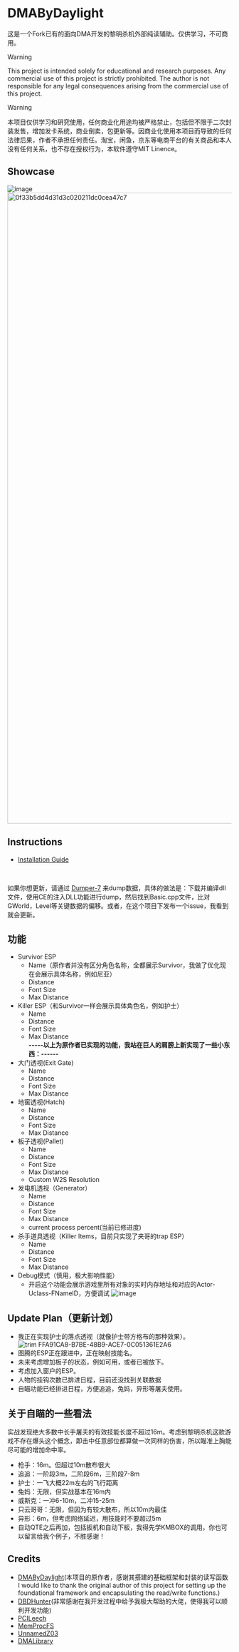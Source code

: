 # DMAByDaylight
这是一个Fork已有的面向DMA开发的黎明杀机外部纯读辅助。仅供学习，不可商用。

> [!WARNING]
> 
>This project is intended solely for educational and research purposes. Any commercial use of this project is strictly prohibited. The author is not responsible for any legal consequences arising from the commercial use of this project.
> 

> [!WARNING]
> 
>本项目仅供学习和研究使用，任何商业化用途均被严格禁止，包括但不限于二次封装发售，增加发卡系统，商业倒卖，包更新等。因商业化使用本项目而导致的任何法律后果，作者不承担任何责任。淘宝，闲鱼，京东等电商平台的有关商品和本人没有任何关系，也不存在授权行为，本软件遵守MIT Linence。
> 


## Showcase
![image](https://github.com/user-attachments/assets/db509731-e929-4be0-82e8-e063dd49927e)
<br>
<img width="1415" alt="0f33b5dd4d31d3c020211dc0cea47c7" src="https://github.com/user-attachments/assets/70a9b997-c0a1-40b0-82a9-08251e5509fb">

## Instructions
* [Installation Guide](./Instructions.md)
<br>

如果你想更新，请通过 [Dumper-7](https://github.com/Encryqed/Dumper-7) 来dump数据，具体的做法是：下载并编译dll文件，使用CE的注入DLL功能进行dump，然后找到Basic.cpp文件，比对GWorld，Level等关键数据的偏移。或者，在这个项目下发布一个issue，我看到就会更新。


## 功能
* Survivor ESP
  * Name（原作者并没有区分角色名称，全都展示Survivor，我做了优化现在会展示具体名称，例如尼亚）
  * Distance
  * Font Size
  * Max Distance
* Killer ESP（和Survivor一样会展示具体角色名，例如护士）
  * Name
  * Distance
  * Font Size
  * Max Distance
    <br>
  <b>-----以上为原作者已实现的功能，我站在巨人的肩膀上新实现了一些小东西：------</b>
    <br>
* 大门透视(Exit Gate)
  * Name
  * Distance
  * Font Size
  * Max Distance
* 地窖透视(Hatch)
  * Name
  * Distance
  * Font Size
  * Max Distance
* 板子透视(Pallet)
  * Name
  * Distance
  * Font Size
  * Max Distance
  * Custom W2S Resolution
* 发电机透视（Generator）
  * Name
  * Distance
  * Font Size
  * Max Distance
  * current process percent(当前已修进度)
* 杀手道具透视（Killer Items，目前只实现了夹哥的trap ESP）
  * Name
  * Distance
  * Font Size
  * Max Distance
* Debug模式（慎用，极大影响性能）
  * 开启这个功能会展示游戏里所有对象的实时内存地址和对应的Actor-Uclass-FNameID，方便调试
![image](https://github.com/user-attachments/assets/5acb3315-bfa3-4d3a-8ec6-44b649f565ad)
 
## Update Plan（更新计划）
* 我正在实现护士的落点透视（就像护士带方格布的那种效果）。<br>
![trim FFA91CA8-B7BE-48B9-ACE7-0C051361E2A6](https://github.com/user-attachments/assets/6eeaf329-2a8d-4855-a465-3572f7790adc)
* 图腾的ESP正在跟进中，正在映射技能名。
* 未来考虑增加板子的状态，例如可用，或者已被放下。
* 考虑加入窗户的ESP。
* 人物的挂钩次数已排进日程，目前还没找到关联数据
* 自瞄功能已经排进日程，方便追追，兔妈，异形等屠夫使用。
 
## 关于自瞄的一些看法
实战发现绝大多数中长手屠夫的有效技能长度不超过16m。考虑到黎明杀机这款游戏不存在爆头这个概念，即击中任意部位都算做一次同样的伤害，所以瞄准上胸能尽可能的增加命中率。

* 枪手：16m。但超过10m散布很大
* 追追：一阶段3m，二阶段6m，三阶段7-8m
* 护士：一飞大概22m左右的飞行距离
* 兔妈：无限，但实战基本在16m内
* 威斯克：一冲6-10m，二冲15-25m
* 只云哥哥：无限，但因为有较大散布，所以10m内最佳
* 异形：6m，但考虑网络延迟，用技能时不要超过5m
* 自动QTE之后再加，包括扳机和自动下板，我得先学KMBOX的调用，你也可以留言给我个例子，不胜感谢！


## Credits

* [DMAByDaylight](https://github.com/IntelSDM/DMAByDaylight)(本项目的原作者，感谢其搭建的基础框架和封装的读写函数 I would like to thank the original author of this project for setting up the foundational framework and encapsulating the read/write functions.)
* [DBDHunter](https://github.com/lihaochen910/DBDHunter)(非常感谢在我开发过程中给予我极大帮助的大佬，使得我可以顺利开发功能)
* [PCILeech](https://github.com/ufrisk/pcileech)
* [MemProcFS](https://github.com/ufrisk/MemProcFS)
* [UnnamedZ03](https://github.com/UnnamedZ03/DBD-external-base)
* [DMALibrary](https://github.com/Metick/DMALibrary/tree/Master)

